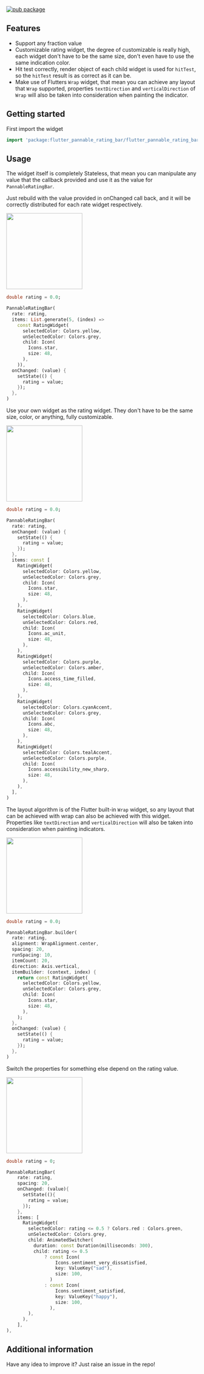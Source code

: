 [![pub package](https://img.shields.io/pub/v/flutter_pannable_rating_bar?color=green&include_prereleases&style=plastic)](https://pub.dev/packages/flutter_pannable_rating_bar)

## Features

* Support any fraction value
* Customizable rating widget, the degree of customizable is really high, each widget don't have to
be the same size, don't even have to use the same indication color.
* Hit test correctly, render object of each child widget is used for `hitTest`, so the `hitTest` 
result is as correct as it can be.
* Make use of Flutters `Wrap` widget, that mean you can achieve any layout that `Wrap` supported,
properties `textDirection` and `verticalDirection` of `Wrap` will also be taken into consideration 
when painting the indicator.

## Getting started

First import the widget

```dart
import 'package:flutter_pannable_rating_bar/flutter_pannable_rating_bar.dart';
```

## Usage

The widget itself is completely Stateless, that mean you can manipulate any value that the callback
provided and use it as the value for `PannableRatingBar`.

Just rebuild with the value provided in onChanged call back, and it will be correctly distributed
for each rate widget respectively.

<img src="https://github.com/SilentCatD/flutter_pannable_rating_bar/blob/main/assets/basics.gif?raw=true" width="200px">

```dart
double rating = 0.0;

PannableRatingBar(
  rate: rating,
  items: List.generate(5, (index) =>
    const RatingWidget(
      selectedColor: Colors.yellow,
      unSelectedColor: Colors.grey,
      child: Icon(
        Icons.star,
        size: 48,
      ),
    )),
  onChanged: (value) {
    setState(() {
      rating = value;
    });
  },
)
```


Use your own widget as the rating widget. They don't have to be the same size, color, or anything,
fully customizable.

<img src="https://github.com/SilentCatD/flutter_pannable_rating_bar/blob/main/assets/crazy.gif?raw=true" width="200px">

```dart
double rating = 0.0;

PannableRatingBar(
  rate: rating,
  onChanged: (value) {
    setState(() {
      rating = value;
    });
  },
  items: const [
    RatingWidget(
      selectedColor: Colors.yellow,
      unSelectedColor: Colors.grey,
      child: Icon(
        Icons.star,
        size: 48,
      ),
    ),
    RatingWidget(
      selectedColor: Colors.blue,
      unSelectedColor: Colors.red,
      child: Icon(
        Icons.ac_unit,
        size: 48,
      ),
    ),
    RatingWidget(
      selectedColor: Colors.purple,
      unSelectedColor: Colors.amber,
      child: Icon(
        Icons.access_time_filled,
        size: 48,
      ),
    ),
    RatingWidget(
      selectedColor: Colors.cyanAccent,
      unSelectedColor: Colors.grey,
      child: Icon(
        Icons.abc,
        size: 48,
      ),
    ),
    RatingWidget(
      selectedColor: Colors.tealAccent,
      unSelectedColor: Colors.purple,
      child: Icon(
        Icons.accessibility_new_sharp,
        size: 48,
      ),
    ),
  ],
)
```

The layout algorithm is of the Flutter built-in `Wrap` widget, so any layout that can be achieved 
with wrap can also be achieved with this widget. Properties like `textDirection` and 
`verticalDirection` will also be taken into consideration when painting indicators.

<img src="https://github.com/SilentCatD/flutter_pannable_rating_bar/blob/main/assets/builder.gif?raw=true" width="200px">

```dart
double rating = 0.0;

PannableRatingBar.builder(
  rate: rating,
  alignment: WrapAlignment.center,
  spacing: 20,
  runSpacing: 10,
  itemCount: 20,
  direction: Axis.vertical,
  itemBuilder: (context, index) {
    return const RatingWidget(
      selectedColor: Colors.yellow,
      unSelectedColor: Colors.grey,
      child: Icon(
        Icons.star,
        size: 48,
      ),
    );
  },
  onChanged: (value) {
    setState(() {
      rating = value;
    });
  },
)
```

Switch the properties for something else depend on the rating value.

<img src="https://github.com/SilentCatD/flutter_pannable_rating_bar/blob/main/assets/animation.gif?raw=true" width="200px">

```dart
double rating = 0;

PannableRatingBar(
    rate: rating,
    spacing: 20,
    onChanged: (value){
      setState((){
        rating = value;
      });
    },
    items: [
      RatingWidget(
        selectedColor: rating <= 0.5 ? Colors.red : Colors.green,
        unSelectedColor: Colors.grey,
        child: AnimatedSwitcher(
          duration: const Duration(milliseconds: 300),
          child: rating <= 0.5
              ? const Icon(
                  Icons.sentiment_very_dissatisfied,
                  key: ValueKey("sad"),
                  size: 100,
                )
              : const Icon(
                  Icons.sentiment_satisfied,
                  key: ValueKey("happy"),
                  size: 100,
                ),
        ),
      ),
    ],
),
```

## Additional information


Have any idea to improve it? Just raise an issue in the repo!
